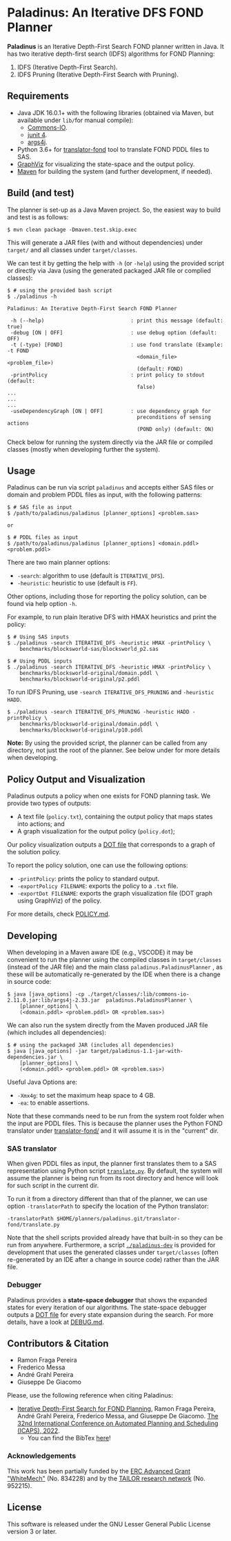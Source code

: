 # Paladinus: An Iterative DFS FOND Planner

**Paladinus** is an Iterative Depth-First Search FOND planner written in Java. It has two iterative depth-first search (IDFS) algorithms for FOND Planning:

1. IDFS (Iterative Depth-First Search).
2. IDFS Pruning (Iterative Depth-First Search with Pruning).

## Requirements

* Java JDK 16.0.1+ with the following libraries (obtained via Maven, but available under `lib/`for manual compile):
  * [Commons-IO](https://commons.apache.org/proper/commons-io/).
  * [junit 4](https://junit.org/junit4/).
  * [args4j](https://args4j.kohsuke.org/).
* Python 3.6+ for [translator-fond](/translator-fond/) tool to translate FOND PDDL files to SAS.
* [GraphViz](https://graphviz.readthedocs.io/) for visualizing the state-space and the output policy.
* [Maven](https://maven.apache.org/) for building the system (and further development, if needed).

## Build (and test)

The planner is set-up as a Java Maven project. So, the easiest way to build and test is as follows:

```shell
$ mvn clean package -Dmaven.test.skip.exec
```

This will generate a JAR files (with and without dependencies) under `target/` and all classes under `target/classes`.

We can test it by getting the help with `-h` (or `-help`) using the provided script or directly via Java (using the generated packaged JAR file or complied classes):

```shell
$ # using the provided bash script
$ ./paladinus -h

Paladinus: An Iterative Depth-First Search FOND Planner

 -h (--help)                            : print this message (default: true)
 -debug [ON | OFF]                      : use debug option (default: OFF)
 -t (-type) [FOND]                      : use fond translate (Example: -t FOND
                                          <domain_file> <problem_file>)
                                          (default: FOND)
 -printPolicy                           : print policy to stdout (default:
                                          false)
...
...
...
 -useDependencyGraph [ON | OFF]         : use dependency graph for
                                          preconditions of sensing actions
                                          (POND only) (default: ON)
```

Check below for running the system directly via the JAR file or compiled classes (mostly when developing further the system).

## Usage

Paladinus can be run via script `paladinus` and accepts either SAS files or domain and problem PDDL files as input, with the following patterns:

```shell
$ # SAS file as input
$ /path/to/paladinus/paladinus [planner_options] <problem.sas>

or 

$ # PDDL files as input
$ /path/to/paladinus/paladinus [planner_options] <domain.pddl> <problem.pddl>
```

There are two main planner options:

* `-search`: algorithm to use (default is `ITERATIVE_DFS`).
* `-heuristic`: heuristic to use (default is `FF`).

Other options, including those for reporting the policy solution, can be found via help option `-h`.

For example, to run plain Iterative DFS with HMAX heuristics and print the policy:

```shell
$ # Using SAS inputs
$ ./paladinus -search ITERATIVE_DFS -heuristic HMAX -printPolicy \
    benchmarks/blocksworld-sas/blocksworld_p2.sas

$ # Using PDDL inputs
$ ./paladinus -search ITERATIVE_DFS -heuristic HMAX -printPolicy \
    benchmarks/blocksworld-original/domain.pddl \
    benchmarks/blocksworld-original/p2.pddl
```

To run IDFS Pruning, use `-search ITERATIVE_DFS_PRUNING` and `-heuristic HADD`.

```shell
$ ./paladinus -search ITERATIVE_DFS_PRUNING -heuristic HADD -printPolicy \
    benchmarks/blocksworld-original/domain.pddl \
    benchmarks/blocksworld-original/p10.pddl
```

**Note:** By using the provided script, the planner can be called from any directory, not just the root of the planner. See below under for more details when developing.

## Policy Output and Visualization

Paladinus outputs a policy when one exists for FOND planning task.
We provide two types of outputs:

- A text file (`policy.txt`), containing the output policy that maps states into actions; and
- A graph visualization for the output policy (`policy.dot`);

Our policy visualization outputs a [DOT file](https://en.wikipedia.org/wiki/DOT_(graph_description_language)) that corresponds to a graph of the solution policy.

To report the policy solution, one can use the following options:

* `-printPolicy`: prints the policy to standard output.
* `-exportPolicy FILENAME`: exports the policy to a `.txt` file.
* `-exportDot FILENAME`: exports the graph visualization file (DOT graph using GraphViz) of the policy.

For more details, check [POLICY.md](POLICY.md).

## Developing

When developing in a Maven aware IDE (e.g., VSCODE) it may be convenient to run the planner using the compiled classes in `target/classes` (instead of the JAR file) and the main class `paladinus.PaladinusPlanner` , as these will be automatically re-generated by the IDE when there is a change in source code:

```shell
$ java [java_options] -cp ./target/classes/:lib/commons-io-2.11.0.jar:lib/args4j-2.33.jar  paladinus.PaladinusPlanner \
    [planner_options] \
    (<domain.pddl> <problem.pddl> OR <problem.sas>)
```

We can also run the system directly from the Maven produced JAR file (which includes all dependencies):

```shell
$ # using the packaged JAR (includes all dependencies)
$ java [java_options] -jar target/paladinus-1.1-jar-with-dependencies.jar \
    [planner_options] \
    (<domain.pddl> <problem.pddl> OR <problem.sas>)
```

Useful Java Options are:

* `-Xmx4g`: to set the maximum heap space to 4 GB.
* `-ea`: to enable assertions.

Note that these commands need to be run from the system root folder when the input are PDDL files. This is because the planner uses the Python FOND translator under  [translator-fond/](translator-fond/) and it will assume it is in the "current" dir.

### SAS translator

When given PDDL files as input, the planner first translates them to a SAS representation using Python script [`translate.py`](translator-fond/translate.py). By default, the system will assume the planner is being run from its root directory and hence will look for such script in the current dir.

To run it from a directory different than that of the planner, we can use option `-translatorPath` to specify the location of the Python translator:

```shell
-translatorPath $HOME/planners/paladinus.git/translator-fond/translate.py
```

Note that the shell scripts provided already have that built-in so they can be run from anywhere. Furthermore, a script  [`./paladinus-dev`](./paladinus-dev) is provided for development that uses the generated classes under `target/classes` (often re-generated by an IDE after a change in source code) rather than the JAR file.

### Debugger

Paladinus provides a **state-space debugger** that shows the expanded states for every iteration of our algorithms. The state-space debugger outputs a [DOT file](https://en.wikipedia.org/wiki/DOT_(graph_description_language)) for every state expansion during the search. For more details, have a look at [DEBUG.md](DEBUG.md).

## Contributors & Citation

- Ramon Fraga Pereira
- Frederico Messa
- André Grahl Pereira
- Giuseppe De Giacomo

Please, use the following reference when citing Paladinus:

- [Iterative Depth-First Search for FOND Planning](https://ojs.aaai.org/index.php/ICAPS/article/view/19789/19548), Ramon Fraga Pereira, André Grahl Pereira, Frederico Messa, and Giuseppe De Giacomo. [The 32nd International Conference on Automated Planning and Scheduling (ICAPS), 2022](http://icaps22.icaps-conference.org). 
  - You can find the BibTex [here](idfs-paladinus-icaps22.bib)!

### Acknowledgements

This work has been partially funded by the [ERC Advanced Grant "WhiteMech"](whitemech.github.io/)
(No. 834228) and by the [TAILOR research network](https://tailor-network.eu/) (No. 952215).

## License

This software is released under the GNU Lesser General Public License version 3 or later.

